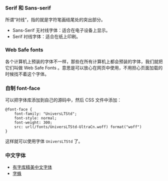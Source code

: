 
### Serif 和 Sans-serif

所谓“衬线”，指的就是字符笔画结尾处的突出部分。

- Sans-Serif 无衬线字体：适合在电子设备上显示。
- Serif 衬线字体：适合在纸上印刷。

### Web Safe fonts

各个计算机上预装的字体不一样，那些在所有计算机上都会预装的字体，我们就把它们叫做 Web Safe Fonts 。意思是可以放心在网页中使用，不用担心页面加载的时候找不着这个字体。


### 自制 font-face

可以把字体库添加到自己的源码中，然后 CSS 文件中添加：


```
@font-face {
    font-family: "UniversLTStd";
    font-style: normal;
    font-weight: 300;
    src: url(/fonts/UniversLTStd-UltraCn.woff) format("woff")
}
```

这样就可以使用字体 `UniversLTStd` 了。

### 中文字体

- [有字库精美中文字体](http://haoduoshipin.com/v/168)
- [字蛛](http://font-spider.org/)
